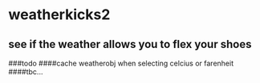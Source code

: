 # weatherkicks2
## see if the weather allows you to flex your shoes
###todo
####cache weatherobj when selecting celcius or farenheit
####tbc...

